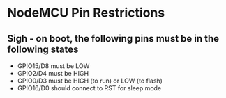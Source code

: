 # NodeMCU Pin Restrictions

## Sigh - on boot, the following pins must be in the following states
* GPIO15/D8 must be LOW
* GPIO2/D4 must be HIGH
* GPIO0/D3 must be HIGH (to run) or LOW (to flash)
* GPIO16/D0 should connect to RST for sleep mode

